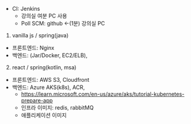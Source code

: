 - CI: Jenkins
  - 강의실 여분 PC 사용
  - Poll SCM: github <-(1분) 강의실 PC

1. vanilla js / spring(java)

- 프론트엔드: Nginx
- 백엔드: (Jar/Docker, EC2/ELB),

2. react / spring(kotlin, msa)

- 프론트엔드: AWS S3, Cloudfront
- 백엔드: Azure AKS(k8s), ACR,
  - https://learn.microsoft.com/en-us/azure/aks/tutorial-kubernetes-prepare-app
  - 인프라 이미지: redis, rabbitMQ
  - 애플리케이션 이미지
